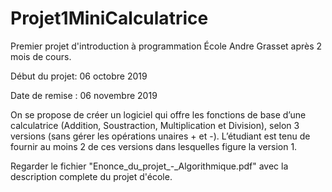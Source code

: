 # Projet1MiniCalculatrice

Premier projet d'introduction à programmation École Andre Grasset après 2 mois de cours.

Début du projet: 06 octobre 2019

Date de remise : 06 novembre 2019

On se propose de créer un logiciel qui offre les fonctions de base d’une calculatrice (Addition, Soustraction, Multiplication et Division), selon 3 versions (sans gérer les opérations unaires + et -).
L’étudiant est tenu de fournir au moins 2 de ces versions dans lesquelles figure la version 1.

Regarder le fichier "Enonce_du_projet_-_Algorithmique.pdf" avec la description complete du projet d'école.
